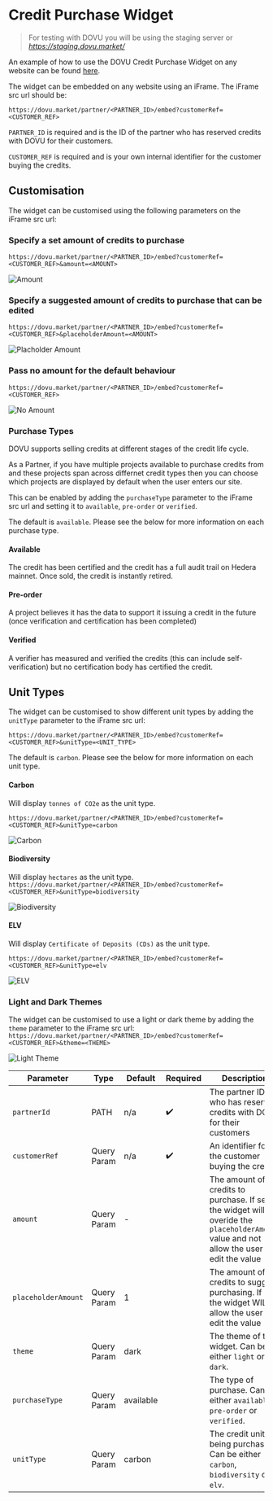 # Credit Purchase Widget

> For testing with DOVU you will be using the staging server or *https://staging.dovu.market/*

An example of how to use the DOVU Credit Purchase Widget on any website can be found [here](/examples/carbon-offset-widget/carbonOffsetWidget.html).

The widget can be embedded on any website using an iFrame. The iFrame src url should be:

`https://dovu.market/partner/<PARTNER_ID>/embed?customerRef=<CUSTOMER_REF>`

`PARTNER_ID` is required and is the ID of the partner who has reserved credits with DOVU for their customers.

`CUSTOMER_REF` is required and is your own internal identifier for the customer buying the credits.

## Customisation

The widget can be customised using the following parameters on the iFrame src url:

### Specify a set amount of credits to purchase

`https://dovu.market/partner/<PARTNER_ID>/embed?customerRef=<CUSTOMER_REF>&amount=<AMOUNT>`

![Amount](/examples/carbon-offset-widget/dovuCarbonOffsetWidgetAmount.png)

### Specify a suggested amount of credits to purchase that can be edited

`https://dovu.market/partner/<PARTNER_ID>/embed?customerRef=<CUSTOMER_REF>&placeholderAmount=<AMOUNT>`

![Placholder Amount](/examples/carbon-offset-widget/dovuCarbonOffsetWidgetPlaceholder.png)

### Pass no amount for the default behaviour

`https://dovu.market/partner/<PARTNER_ID>/embed?customerRef=<CUSTOMER_REF>`

![No Amount](/examples/carbon-offset-widget/dovuCarbonOffsetWidgetDefault.png)

### Purchase Types

DOVU supports selling credits at different stages of the credit life cycle.

As a Partner, if you have multiple projects available to purchase credits from and these projects span across differnet credit types then you can choose which projects are displayed by default when the user enters our site.

This can be enabled by adding the `purchaseType` parameter to the iFrame src url and setting it to `available`, `pre-order` or `verified`.

The default is `available`. Please see the below for more information on each purchase type.

#### Available

The credit has been certified and the credit has a full audit trail on Hedera mainnet. Once sold, the credit is instantly retired.

#### Pre-order

A project believes it has the data to support it issuing a credit in the future (once verification and certification has been completed)

#### Verified

A verifier has measured and verified the credits (this can include self-verification) but no certification body has certified the credit.

## Unit Types

The widget can be customised to show different unit types by adding the `unitType` parameter to the iFrame src url:

`https://dovu.market/partner/<PARTNER_ID>/embed?customerRef=<CUSTOMER_REF>&unitType=<UNIT_TYPE>`

The default is `carbon`. Please see the below for more information on each unit type.

#### Carbon

Will display `tonnes of CO2e` as the unit type.

`https://dovu.market/partner/<PARTNER_ID>/embed?customerRef=<CUSTOMER_REF>&unitType=carbon`

![Carbon](/examples/carbon-offset-widget/dovuCarbonOffsetWidget.png)

#### Biodiversity

Will display `hectares` as the unit type.
`https://dovu.market/partner/<PARTNER_ID>/embed?customerRef=<CUSTOMER_REF>&unitType=biodiversity`

![Biodiversity](/examples/carbon-offset-widget/dovuBiodiversityWidgetAmount.png)

#### ELV

Will display `Certificate of Deposits (CDs)` as the unit type.

`https://dovu.market/partner/<PARTNER_ID>/embed?customerRef=<CUSTOMER_REF>&unitType=elv`

![ELV](/examples/carbon-offset-widget/dovuElvWidgetAmount.png)

### Light and Dark Themes

The widget can be customised to use a light or dark theme by adding the `theme` parameter to the iFrame src url:
`https://dovu.market/partner/<PARTNER_ID>/embed?customerRef=<CUSTOMER_REF>&theme=<THEME>`

![Light Theme](/examples/carbon-offset-widget/dovuCarbonOffsetWidgetLight.png)

| Parameter           | Type        | Default   | Required | Description                                                                                                                               | Example      |
| ------------------- | ----------- | --------- | -------- | ----------------------------------------------------------------------------------------------------------------------------------------- | ------------ |
| `partnerId`         | PATH        | n/a       | ✔️       | The partner ID who has reserved credits with DOVU for their customers                                                                     | SWIRLDS      |
| `customerRef`       | Query Param | n/a       | ✔️       | An identifier for the customer buying the credits                                                                                         | cust_123     |
| `amount`            | Query Param | -         |          | The amount of credits to purchase. If set, the widget will overide the `placeholderAmount` value and not allow the user to edit the value | 42           |
| `placeholderAmount` | Query Param | 1         |          | The amount of credits to suggest purchasing. If set, the widget WILL allow the user to edit the value                                     | 10           |
| `theme`             | Query Param | dark      |          | The theme of the widget. Can be either `light` or `dark`.                                                                                 | light        |
| `purchaseType`      | Query Param | available |          | The type of purchase. Can be either `available`, `pre-order` or `verified`.                                                               | pre-order    |
| `unitType`          | Query Param | carbon    |          | The credit unit being purchase. Can be either `carbon`, `biodiversity` or `elv`.                                                          | biodiversity |
